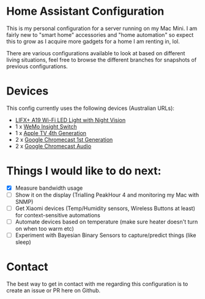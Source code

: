 # Home Assistant Configuration

This is my personal configuration for a server running on my Mac Mini. I am fairly new to "smart home" accessories and "home automation" so expect this to grow as I acquire more gadgets for a home I am renting in, lol.

There are various configurations available to look at based on different living situations, feel free to browse the different branches for snapshots of previous configurations.

# Devices
This config currently uses the following devices (Australian URLs):

- [LIFX+ A19 Wi-Fi LED Light with Night Vision](https://www.lifx.com.au/products/lifx-plus)
- 1 x [WeMo Insight Switch](http://www.belkin.com/au/F7C029-Belkin/p/P-F7C029)
- 1 x [Apple TV 4th Generation](https://www.apple.com/au/shop/buy-tv/apple-tv)
- 2 x [Google Chromecast 1st Generation](https://store.google.com/config/chromecast_2015?hl=en-AU)
- 2 x [Google Chromecast Audio](https://store.google.com/product/chromecast_audio)

# Things I would like to do next:
- [x] Measure bandwidth usage
- [ ] Show it on the display (Trialling PeakHour 4 and monitoring my Mac with SNMP)
- [ ] Get Xiaomi devices (Temp/Humidity sensors, Wireless Buttons at least) for context-sensitive automations
- [ ] Automate devices based on temperature (make sure heater doesn't turn on when too warm etc)
- [ ] Experiment with Bayesian Binary Sensors to capture/predict things (like sleep)

# Contact
The best way to get in contact with me regarding this configuration is to create an issue or PR here on Github.
